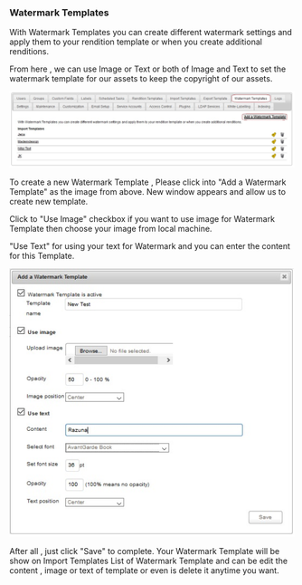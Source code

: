 ### Watermark Templates

With Watermark Templates you can create different watermark settings and apply them to your rendition template or when you create additional renditions.

From here , we can use Image or Text or both of Image and Text to set the watermark template for our assets to keep the copyright of our assets.

![](img/Admin_Watermark_Templates.jpg) 

To create a new Watermark Template , Please click into "Add a Watermark Template" as the image from above. New window appears and allow us to create new template.

Click to "Use Image" checkbox if you want to use image for Watermark Template then choose your image from local machine.

"Use Text" for using your text for Watermark and you can enter the content for this Template.

![](img/Admin_Watermark_Templates1.jpg)

After all , just click "Save" to complete. Your Watermark Template will be show on Import Templates List of Watermark Template and can be edit the content , image or text of template or even is delete it anytime you want. 